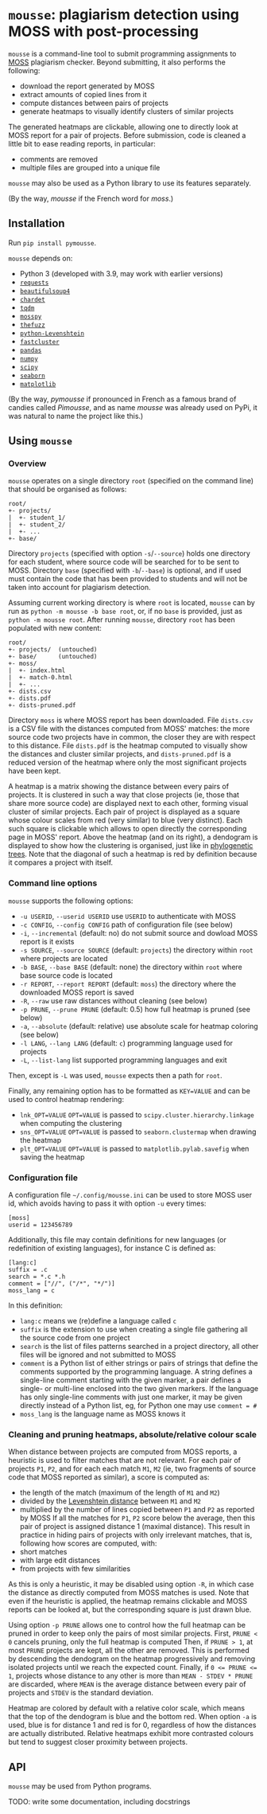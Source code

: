 # `mousse`: plagiarism detection using MOSS with post-processing

`mousse` is a command-line tool to submit programming assignments to [MOSS](https://theory.stanford.edu/~aiken/moss/) plagiarism checker.
Beyond submitting, it also performs the following:
 - download the report generated by MOSS
 - extract amounts of copied lines from it
 - compute distances between pairs of projects
 - generate heatmaps to visually identify clusters of similar projects

The generated heatmaps are clickable, allowing one to directly look at MOSS report for a pair of projects.
Before submission, code is cleaned a little bit to ease reading reports, in particular:
 - comments are removed
 - multiple files are grouped into a unique file

`mousse` may also be used as a Python library to use its features separately.

(By the way, _mousse_ if the French word for _moss_.)

## Installation

Run `pip install pymousse`.

`mousse` depends on:
 - Python 3 (developed with 3.9, may work with earlier versions)
 - [`requests`](https://pypi.org/project/requests/)
 - [`beautifulsoup4`](https://pypi.org/project/beautifulsoup4/)
 - [`chardet`](https://pypi.org/project/chardet/)
 - [`tqdm`](https://pypi.org/project/tqdm/)
 - [`mosspy`](https://pypi.org/project/mosspy/)
 - [`thefuzz`](https://pypi.org/project/thefuzz/)
 - [`python-Levenshtein`](https://pypi.org/project/python-Levenshtein/)
 - [`fastcluster`](https://pypi.org/project/fastcluster/)
 - [`pandas`](https://pypi.org/project/pandas/)
 - [`numpy`](https://pypi.org/project/numpy/)
 - [`scipy`](https://pypi.org/project/scipy/)
 - [`seaborn`](https://pypi.org/project/seaborn/)
 - [`matplotlib`](https://pypi.org/project/matplotlib/)

(By the way, _pymousse_ if pronounced in French as a famous brand of candies called _Pimousse_, and as name _mousse_ was already used on PyPi, it was natural to name the project like this.)

## Using `mousse`

### Overview

`mousse` operates on a single directory `root` (specified on the command line) that should be organised as follows:

```
root/
+- projects/
|  +- student_1/
|  +- student_2/
|  +- ...
+- base/
```

Directory `projects` (specified with option `-s`/`--source`) holds one directory for each student, where source code will be searched for to be sent to MOSS.
Directory `base` (specified with `-b`/`--base`) is optional, and if used must contain the code that has been provided to students and will not be taken into account for plagiarism detection.

Assuming current working directory is where `root` is located, `mousse` can by run as `python -m mousse -b base root`, or, if no `base` is provided, just as `python -m mousse root`.
After running `mousse`, directory `root` has been populated with new content:

```
root/
+- projects/  (untouched)
+- base/      (untouched)
+- moss/
|  +- index.html
|  +- match-0.html
|  +- ...
+- dists.csv
+- dists.pdf
+- dists-pruned.pdf
```

Directory `moss` is where MOSS report has been downloaded.
File `dists.csv` is a CSV file with the distances computed from MOSS' matches: the more source code two projects have in common, the closer they are with respect to this distance.
File `dists.pdf` is the heatmap computed to visually show the distances and cluster similar projects, and `dists-pruned.pdf` is a reduced version of the heatmap where only the most significant projects have been kept.

A heatmap is a matrix showing the distance between every pairs of projects.
It is clustered in such a way that close projects (ie, those that share more source code) are displayed next to each other, forming visual cluster of similar projects.
Each pair of project is displayed as a square whose colour scales from red (very similar) to blue (very distinct).
Each such square is clickable which allows to open directly the corresponding page in MOSS' report.
Above the heatmap (and on its right), a dendogram is displayed to show how the clustering is organised, just like in [phylogenetic trees](https://en.wikipedia.org/wiki/Phylogenetic_tree).
Note that the diagonal of such a heatmap is red by definition because it compares a project with itself.

### Command line options

`mousse` supports the following options:
 - `-u USERID`, `--userid USERID`
   use `USERID` to authenticate with MOSS
 - `-c CONFIG`, `--config CONFIG`
   path of configuration file (see below)
 - `-i`, `--incremental` (default: no)
   do not submit source and dowload MOSS report is it exists
 - `-s SOURCE`, `--source SOURCE` (default: `projects`)
   the directory within `root` where projects are located
 - `-b BASE`, `--base BASE` (default: none)
   the directory within `root` where base source code is located
 - `-r REPORT`, `--report REPORT` (default: `moss`)
   the directory where the downloaded MOSS report is saved
 - `-R`, `--raw`
   use raw distances without cleaning (see below)
 - `-p PRUNE`, `--prune PRUNE` (default: 0.5)
   how full heatmap is pruned (see below)
 - `-a`, `--absolute` (default: relative)
   use absolute scale for heatmap coloring (see below)
 - `-l LANG`, `--lang LANG` (default: `c`)
   programming language used for projects
 - `-L`, `--list-lang`
   list supported programming languages and exit

Then, except is `-L` was used, `mousse` expects then a path for `root`.

Finally, any remaining option has to be formatted as `KEY=VALUE` and can be used to control heatmap rendering:
 - `lnk_OPT=VALUE`
   `OPT=VALUE` is passed to `scipy.cluster.hierarchy.linkage` when computing the clustering
 - `sns_OPT=VALUE`
   `OPT=VALUE` is passed to `seaborn.clustermap` when drawing the heatmap
 - `plt_OPT=VALUE`
   `OPT=VALUE` is passed to `matplotlib.pylab.savefig` when saving the heatmap

### Configuration file

A configuration file `~/.config/mousse.ini` can be used to store MOSS user id, which avoids having to pass it with option `-u` every times:

```
[moss]
userid = 123456789
```

Additionally, this file may contain definitions for new languages (or redefinition of existing languages), for instance C is defined as:

```
[lang:c]
suffix = .c
search = *.c *.h
comment = ["//", ("/*", "*/")]
moss_lang = c
```

In this definition:
 - `lang:c` means we (re)define a language called `c`
 - `suffix` is the extension to use when creating a single file gathering all the source code from one project
 - `search` is the list of files patterns searched in a project directory, all other files will be ignored and not submitted to MOSS
 - `comment` is a Python list of either strings or pairs of strings that define the comments supported by the programming language.
   A string defines a single-line comment starting with the given marker, a pair defines a single- or multi-line enclosed into the two given markers.
   If the language has only single-line comments with just one marker, it may be given directly instead of a Python list, eg, for Python one may use `comment = #`
 - `moss_lang` is the language name as MOSS knows it

### Cleaning and pruning heatmaps, absolute/relative colour scale

When distance between projects are computed from MOSS reports, a heuristic is used to filter matches that are not relevant.
For each pair of projects `P1`, `P2`, and for each each match `M1`, `M2` (ie, two fragments of source code that MOSS reported as similar), a score is computed as:
 - the length of the match (maximum of the length of `M1` and `M2`)
 - divided by the [Levenshtein distance](https://en.wikipedia.org/wiki/Levenshtein_distance) between `M1` and `M2`
 - multiplied by the number of lines copied between `P1` and `P2` as reported by MOSS
If all the matches for `P1`, `P2` score below the average, then this pair of project is assigned distance 1 (maximal distance).
This result in practice in hiding pairs of projects with only irrelevant matches, that is, following how scores are computed, with:
 - short matches
 - with large edit distances
 - from projects with few similarities

As this is only a heuristic, it may be disabled using option `-R`, in which case the distance as directly computed from MOSS matches is used.
Note that even if the heuristic is applied, the heatmap remains clickable and MOSS reports can be looked at, but the corresponding square is just drawn blue.

Using option `-p PRUNE` allows one to control how the full heatmap can be pruned in order to keep only the pairs of most similar projects.
First, `PRUNE < 0` cancels pruning, only the full heatmap is computed
Then, if `PRUNE > 1`, at most `PRUNE` projects are kept, all the other are removed.
This is performed by descending the dendogram on the heatmap progressively and removing isolated projects until we reach the expected count.
Finally, if `0 <= PRUNE <= 1`, projects whose distance to any other is more than `MEAN - STDEV * PRUNE` are discarded, where `MEAN` is the average distance between every pair of projects and `STDEV` is the standard deviation.

Heatmap are colored by default with a relative color scale, which means that the top of the dendogram is blue and the bottom red.
When option `-a` is used, blue is for distance 1 and red is for 0, regardless of how the distances are actually distributed.
Relative heatmaps exhibit more contrasted colours but tend to suggest closer proximity between projects.

## API

`mousse` may be used from Python programs.

TODO: write some documentation, including docstrings
